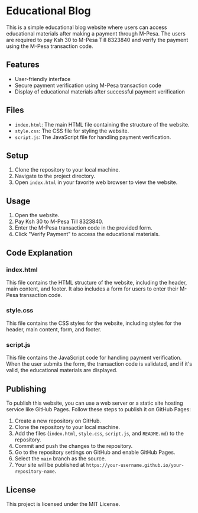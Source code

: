 # Educational Blog

This is a simple educational blog website where users can access educational materials after making a payment through M-Pesa. The users are required to pay Ksh 30 to M-Pesa Till 8323840 and verify the payment using the M-Pesa transaction code.

## Features

- User-friendly interface
- Secure payment verification using M-Pesa transaction code
- Display of educational materials after successful payment verification

## Files

- `index.html`: The main HTML file containing the structure of the website.
- `style.css`: The CSS file for styling the website.
- `script.js`: The JavaScript file for handling payment verification.

## Setup

1. Clone the repository to your local machine.
2. Navigate to the project directory.
3. Open `index.html` in your favorite web browser to view the website.

## Usage

1. Open the website.
2. Pay Ksh 30 to M-Pesa Till 8323840.
3. Enter the M-Pesa transaction code in the provided form.
4. Click "Verify Payment" to access the educational materials.

## Code Explanation

### index.html

This file contains the HTML structure of the website, including the header, main content, and footer. It also includes a form for users to enter their M-Pesa transaction code.

### style.css

This file contains the CSS styles for the website, including styles for the header, main content, form, and footer.

### script.js

This file contains the JavaScript code for handling payment verification. When the user submits the form, the transaction code is validated, and if it's valid, the educational materials are displayed.

## Publishing

To publish this website, you can use a web server or a static site hosting service like GitHub Pages. Follow these steps to publish it on GitHub Pages:

1. Create a new repository on GitHub.
2. Clone the repository to your local machine.
3. Add the files (`index.html`, `style.css`, `script.js`, and `README.md`) to the repository.
4. Commit and push the changes to the repository.
5. Go to the repository settings on GitHub and enable GitHub Pages.
6. Select the `main` branch as the source.
7. Your site will be published at `https://your-username.github.io/your-repository-name`.

## License

This project is licensed under the MIT License.
